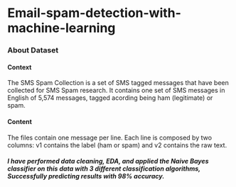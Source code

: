 # Email-spam-detection-with-machine-learning

### About Dataset

#### Context
The SMS Spam Collection is a set of SMS tagged messages that have been collected for SMS Spam research. It contains one set of SMS messages in English of 5,574 messages, tagged acording being ham (legitimate) or spam.

#### Content
The files contain one message per line. Each line is composed by two columns: v1 contains the label (ham or spam) and v2 contains the raw text.

##### I have performed data cleaning, EDA, and applied the Naive Bayes classifier on this data with 3 different classification algorithms, Successfully predicting results with 98% accuracy.

